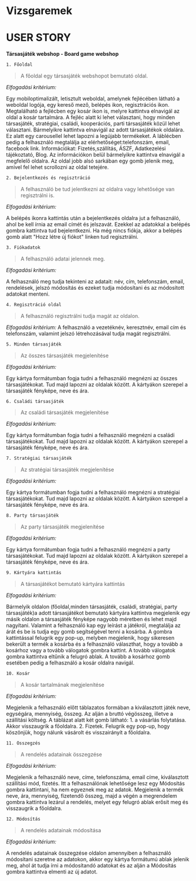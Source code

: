 # Vizsgaremek
# USER STORY
**Társasjáték webshop - Board game webshop**

```sh
1. Főoldal
```
> A főoldal egy társasjáték webshopot bemutató oldal.

*Elfogadási kritérium:*

Egy mobiloptimalizált, letisztult weboldal, amelynek fejlécében látható a weboldal logója, egy kereső mező, belépés ikon, regisztrációs ikon. Megtalálható a fejlécben egy kosár ikon is, melyre kattintva elnavigál az oldal a kosár tartalmára.
A fejléc alatt ki lehet választani, hogy minden társasjáték, stratégiai, családi, kooperációs, parti társasjáték közül lehet választani. Bármelyikre kattintva elnavigál az adott társasjátékok oldalára.
Ez alatt egy carousellel lehet lapozni a legújabb termékeket.
A láblécben pedig a felhasználó megtalálja az elérhetőséget:telefonszám, email, facebook link.
Információkat:  Fizetés,szállítás, ÁSZF, Adatkezelési tájékoztató, Blog. Az információkon belül bármelyikre kattintva elnavigál a megfelelő oldalra.
Az oldal jobb alsó sarkában egy gomb jelenik meg, amivel fel lehet scrollozni az oldal tetejére.

```sh
2. Bejelentkezés és regisztráció
```

> A felhasználó be tud jelentkezni az oldalra vagy lehetősége van regisztrálni is.

*Elfogadási kritérium:*

A belépés ikonra kattintás után a bejelentkezés oldalra jut a felhasználó, ahol be kell írnia az email címét és jelszavát. Ezekkel az adatokkal a belépés gombra kattintva tud bejelentkezni.
Ha még nincs fiókja, akkor a belépés gomb alatt "Hozz létre új fiókot" linken tud regisztrálni.

```sh
3. Fiókadatok
```

> A felhasználó adatai jelennek meg.

*Elfogadási kritérium:*

A felhasználó meg tudja tekinteni az adatait: név, cím, telefonszám, email, rendelések, jelszó módosítás és ezeket tudja módosítani és az módosított adatokat menteni.

```sh
4. Regisztráció oldal
```

> A felhasználó regisztrálni tudja magát az oldalon.

*Elfogadási kritérium:*
A felhasználó a vezetéknév, keresztnév, email cím és telefonszám, valamint jelszó létrehozásával tudja magát regisztrálni.

```sh
5. Minden társasjáték
```

> Az összes társasjáték megjelenítése

*Elfogadási kritérium:*

Egy kártya formátumban fogja tudni a felhasználó megnézni az összes társasjátékokat. Tud majd lapozni az oldalak között. A kártyákon szerepel a társasjáték fényképe, neve és ára.


```sh
6. Családi társasjáték
```

> Az családi társasjáték megjelenítése

*Elfogadási kritérium:*

Egy kártya formátumban fogja tudni a felhasználó megnézni a családi társasjátékokat. Tud majd lapozni az oldalak között. A kártyákon szerepel a társasjáték fényképe, neve és ára.


```sh
7. Stratégiai társasjáték
```

> Az stratégiai társasjáték megjelenítése

*Elfogadási kritérium:*

Egy kártya formátumban fogja tudni a felhasználó megnézni a stratégiai társasjátékokat. Tud majd lapozni az oldalak között. A kártyákon szerepel a társasjáték fényképe, neve és ára.


```sh
8. Party társasjáték
```

> Az party társasjáték megjelenítése

*Elfogadási kritérium:*

Egy kártya formátumban fogja tudni a felhasználó megnézni a party társasjátékokat. Tud majd lapozni az oldalak között. A kártyákon szerepel a társasjáték fényképe, neve és ára.

```sh
9. Kártyára kattintás
```

> A társasjátékot bemutató kártyára kattintás

*Elfogadási kritérium:*

Bármelyik oldalon (főoldal,minden társasjáték, családi, stratégiai, party társasjáték)a adott társasjátékot bemutató kártyára kattintva megjelenik egy másik oldalon a társasjáték fényképe nagyobb méretben és lehet majd nagyítani. Valamint a felhasználó kap egy leírást a játékról, megtalálja az árát és be is tudja egy gomb segítségével tenni a kosárba. A gombra kattintással felugrik egy pop-up, melyben megjelenik, hogy sikeresen bekerült a termék a kosárba és a felhasználó választhat, hogy a tovább a kosárhoz vagy a tovább válogatok gombra kattint. A tovább válogatok gombra kattintva eltűnik a felugró ablak. A tovább a kosárhoz gomb esetében pedig a felhasználó a kosár oldalra navigál.


```sh
10. Kosár
```

> A kosár tartalmának megjelenítése

*Elfogadási kritérium:*

Megjelenik a felhasználó előtt táblazatos formában a kiválasztott játék neve, egységára, mennyiség, összeg. Az alján a bruttó végösszeg, illetve a szállítási költség.
A táblázat alatt két gomb látható: 1. a vásárlás folytatása. Akkor visszaugrik a főoldalra. 2. Fizetek. Felugrik egy pop-up, hogy köszönjük, hogy nálunk vásárolt és visszairányít a főoldalra.

```sh
11. Összegzés
```

> A rendelés adatainak összegzése

*Elfogadási kritérium:*

Megjelenik a felhasználó neve, címe, telefonszáma, email címe, kiválasztott szállítási mód, fizetés. Itt a felhasználónak lehetősége lesz egy Módosítás gombra kattintani, ha nem egyeznek meg az adatok. Megjelenik a termék neve, ára, mennyiség, fizetendő összeg, majd a végén a megrendelem gombra kattintva lezárul a rendelés, melyet egy felugró ablak erősít meg és visszaugrik a főoldalra.

```sh
12. Módosítás
```

> A rendelés adatainak módosítása

*Elfogadási kritérium:*

A rendelés adatainak összegzése oldalon amennyiben a felhasználó módosítani szeretne az adatokon, akkor egy kártya formátumú ablak jelenik meg, ahol át tudja írni a módosítandó adatokat és az alján a Módosítás gombra kattintva elmenti az új adatot.
